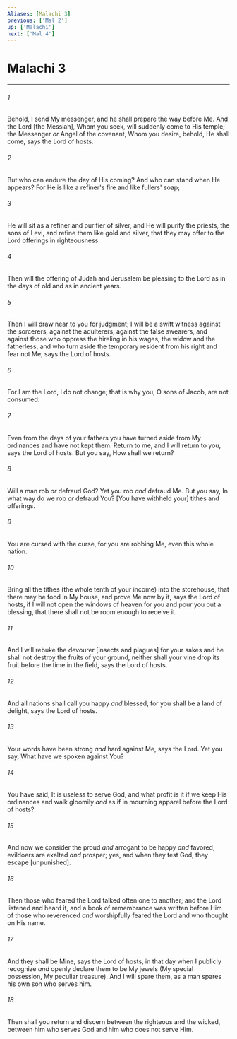 ```yaml
---
Aliases: [Malachi 3]
previous: ['Mal 2']
up: ['Malachi']
next: ['Mal 4']
---
```

# Malachi 3

***














###### 1 






Behold, I send My messenger, and he shall prepare the way before Me. And the Lord [the Messiah], Whom you seek, will suddenly come to His temple; the Messenger _or_ Angel of the covenant, Whom you desire, behold, He shall come, says the Lord of hosts. 













###### 2 






But who can endure the day of His coming? And who can stand when He appears? For He is like a refiner's fire and like fullers' soap; 













###### 3 






He will sit as a refiner and purifier of silver, and He will purify the priests, the sons of Levi, and refine them like gold and silver, that they may offer to the Lord offerings in righteousness. 













###### 4 






Then will the offering of Judah and Jerusalem be pleasing to the Lord as in the days of old and as in ancient years. 













###### 5 






Then I will draw near to you for judgment; I will be a swift witness against the sorcerers, against the adulterers, against the false swearers, and against those who oppress the hireling in his wages, the widow and the fatherless, and who turn aside the temporary resident from his right and fear not Me, says the Lord of hosts. 













###### 6 






For I am the Lord, I do not change; that is why you, O sons of Jacob, are not consumed. 













###### 7 






Even from the days of your fathers you have turned aside from My ordinances and have not kept them. Return to me, and I will return to you, says the Lord of hosts. But you say, How shall we return? 













###### 8 






Will a man rob _or_ defraud God? Yet you rob _and_ defraud Me. But you say, In what way do we rob _or_ defraud You? [You have withheld your] tithes and offerings. 













###### 9 






You are cursed with the curse, for you are robbing Me, even this whole nation. 













###### 10 






Bring all the tithes (the whole tenth of your income) into the storehouse, that there may be food in My house, and prove Me now by it, says the Lord of hosts, if I will not open the windows of heaven for you and pour you out a blessing, that there shall not be room enough to receive it. 













###### 11 






And I will rebuke the devourer [insects and plagues] for your sakes and he shall not destroy the fruits of your ground, neither shall your vine drop its fruit before the time in the field, says the Lord of hosts. 













###### 12 






And all nations shall call you happy _and_ blessed, for you shall be a land of delight, says the Lord of hosts. 













###### 13 






Your words have been strong _and_ hard against Me, says the Lord. Yet you say, What have we spoken against You? 













###### 14 






You have said, It is useless to serve God, and what profit is it if we keep His ordinances and walk gloomily _and_ as if in mourning apparel before the Lord of hosts? 













###### 15 






And now we consider the proud _and_ arrogant to be happy _and_ favored; evildoers are exalted _and_ prosper; yes, and when they test God, they escape [unpunished]. 













###### 16 






Then those who feared the Lord talked often one to another; and the Lord listened and heard it, and a book of remembrance was written before Him of those who reverenced _and_ worshipfully feared the Lord and who thought on His name. 













###### 17 






And they shall be Mine, says the Lord of hosts, in that day when I publicly recognize _and_ openly declare them to be My jewels (My special possession, My peculiar treasure). And I will spare them, as a man spares his own son who serves him. 













###### 18 






Then shall you return and discern between the righteous and the wicked, between him who serves God and him who does not serve Him.
